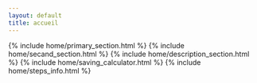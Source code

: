 ```yaml
---
layout: default
title: accueil
---
```

{% include home/primary_section.html %}
{% include home/secand_section.html %}
{% include home/description_section.html %}
{% include home/saving_calculator.html %}
{% include home/steps_info.html %}